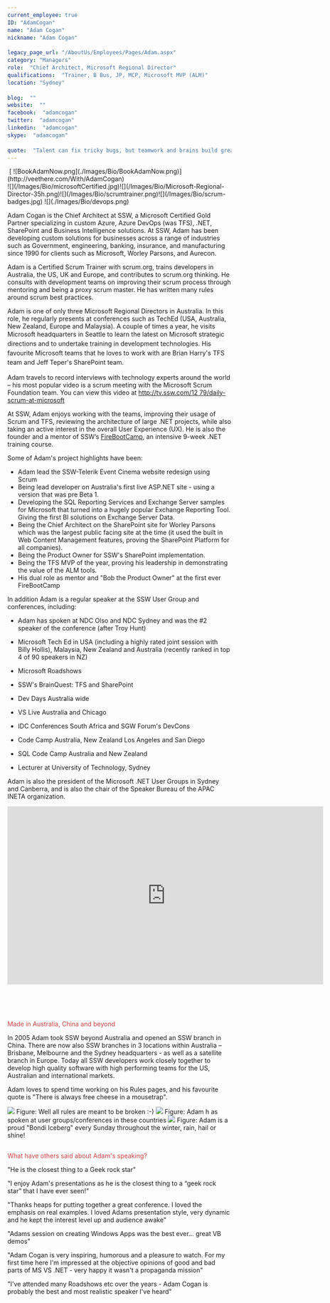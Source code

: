 ```yaml
---
current_employee: true
ID: "AdamCogan"
name: "Adam Cogan"
nickname: "Adam Cogan"

legacy_page_url: "/AboutUs/Employees/Pages/Adam.aspx"
category: "Managers"
role:  "Chief Architect, Microsoft Regional Director"
qualifications:  "Trainer, B Bus, JP, MCP, Microsoft MVP (ALM)"
location: "Sydney"

blog:  ""
website:  ""
facebook:  "adamcogan"
twitter:  "adamcogan"
linkedin:  "adamcogan"
skype:  "adamcogan"

quote:  "Talent can fix tricky bugs, but teamwork and brains build great software. "
---
```


<div>​​​​ [ ![BookAdamNow.png](./Images/Bio/BookAdamNow.png)](http://veethere.com/With/AdamCogan)​​​​</div>​​​​![](/Images/Bio/microsoftCertified.jpg)![](/Images/Bio/Microsoft-Regional-Director-35h.png)![](/Images/Bio/scrumtrainer.png)![](/Images/Bio/scrum-badges.jpg) ​![](./Images/Bio/devops.png) 

Adam Cogan is the Chief Architect at SSW, a Microsoft Certified Gold Partner specializing in custom Azure, Azure DevOps (was TFS), .NET, SharePoint and Business Intelligence solutions.​ At SSW, Adam has been developing custom solutions for businesses across a range of industries such as Government, engineering, banking, insurance, and manufacturing since 1990 for clients such as Microsoft, Worley Parsons, and Aurecon.   

Adam is a Certified Scrum Trainer with scrum.org, trains developers in Australia, the US, UK and Europe, and contributes to scrum.org thinking. He consults with development teams on improving their scrum process through mentoring and being a proxy scrum master. He has written many rules around scrum best practices.

Adam is one of only three Microsoft Regional Directors in Australia. In this role, he regularly presents at conferences such as TechEd (USA, Australia, New Zealand, Europe and Malaysia). A couple of times a year, he visits Microsoft <span style="line-height:20.8px;">headquarters in Seattle to learn the latest on Microsoft strategic directions and to undertake training in development technologies. His favo</span><span style="line-height:20.8px;">urite Microsoft teams that he loves to work with are Brian Harry's TFS team and Jeff Teper's SharePoint team.</span>

Adam travels to record interviews with technology experts around the world – his most popular video is a scrum meeting with the Microsoft Scrum Foundation team. You can view this video at [http://tv.ssw.com/12 79/daily-scrum-at-microsoft ]()  

At SSW, Adam enjoys working with the teams, improving their usage of Scrum and TFS, reviewing the architecture of large .NET projects, while also taking an active interest in the overall User Experience (UX). He is also the founder and a mentor of SSW’s [FireBootCamp](http://firebootcamp.com/), an intensive 9-week .NET training course.

Some of Adam's project highlights have been:  

*   Adam lead the SSW-Telerik Event Cinema website redesign using Scrum 
*   Being lead developer on Australia's first live ASP.NET site - using a version that was pre Beta 1.
*   Developing the SQL Reporting Services and Exchange Server samples for Microsoft that turned into a hugely popular Exchange Reporting Tool. Giving the first BI solutions on Exchange Server Data.
*   Being the Chief Architect on the SharePoint site for Worley Parsons which was the largest public facing site at the time (it used the built in Web Content Management features, proving the SharePoint Platform for all companies). 
*   Being the Product Owner for SSW's SharePoint implementation.
*   Being the TFS MVP of the year, proving his leadership in demonstrating the value of the ALM tools.
*   His dual role as mentor and "Bob the Product Owner" at the first ever FireBootCamp

In addition Adam is a regular speaker at the SSW User Group and conferences, including:  

*   Adam has spoken at NDC Olso and NDC Sydney and was the #2 speaker of the conference (after Troy Hunt)​  

*   Microsoft Tech Ed in USA (including a highly rated joint session with Billy Hollis), Malaysia, New Zealand and Australia (recently ranked in top 4 of 90 speakers in NZ) 
*   Microsoft Roadshows
*   SSW's BrainQuest: TFS and SharePoint
*   Dev Days Australia wide
*   VS Live Australia and Chicago
*   IDC Conferences South Africa and SGW Forum's DevCons
*   Code Camp Australia, New Zealand Los Angeles and San Diego
*   SQL Code Camp Australia and New Zealand
*   Lecturer at University of Technology, Sydney

Adam is also the president of the Microsoft .NET User Groups in Sydney and Canberra, and is also the chair of the Speaker Bureau of the APAC INETA organization.  

<div class="ms-rtestate-read ms-rte-embedcode ms-rte-embedil ms-rtestate-notify"><iframe width="710" height="400" src="https://www.youtube.com/embed/0gSgpzmbrBM" frameborder="0"></iframe> </div>

​  

##  
   <span style="color:#cc4141;">Made in Australia, China and beyond</span>

In 2005 Adam took SSW beyond Australia and opened an SSW branch in China. There are now also SSW branches in 3 locations within Australia – Brisbane, Melbourne and the Sydney headquarters - as well as a satellite branch in Europe. Today all SSW developers work closely together to develop high quality software with high performing teams for the US, Australian and international markets. 

Adam loves to spend time working on his Rules pages, and his favourite quote is "There is always free cheese in a mousetrap".

![](/Images/Bio/figureMouse.jpg) <font class="ms-rteCustom-FigureNormal">Figure: Well all rules are meant to be broken :-) </font> ![](/Images/Bio/figureMap.jpg) <font class="ms-rteCustom-FigureNormal">Figure: Adam h as spoken at user groups/conferences in these countries </font> ![](/Images/Bio/figureIce.jpg) <font class="ms-rteCustom-FigureNormal">Figure: Adam is a proud "Bondi Iceberg" every Sunday throughout the winter, rain, hail or shine!</font>

##  
   <span style="color:#cc4141;">What have others said about Adam's speaking? </span>

 <span class="ms-rteStyle-Quote">"He is the closest thing to a Geek rock star" </span>

 <span class="ms-rteStyle-Quote">"I enjoy Adam's presentations as he is the closest thing to a “geek rock star” that I have ever seen!"</span> 

 <span class="ms-rteStyle-Quote">"Thanks heaps for putting together a great conference. I loved the emphasis on real examples. I loved Adams presentation style, very dynamic and he kept the interest level up and audience awake"</span> 

 <span class="ms-rteStyle-Quote">"Adams session on creating Windows Apps was the best ever… great VB demos"</span> 

 <span class="ms-rteStyle-Quote">"Adam Cogan is very inspiring, humorous and a pleasure to watch. For my first time here I'm impressed at the objective opinions of good and bad parts of MS VS .NET - very happy it wasn't a propaganda mission"</span> 

 <span class="ms-rteStyle-Quote">"I've attended many Roadshows etc over the years - Adam Cogan is probably the best and most realistic speaker I've heard"</span> 
